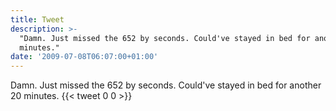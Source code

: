 ```yaml
---
title: Tweet
description: >-
  "Damn. Just missed the 652 by seconds. Could've stayed in bed for another 20
  minutes."
date: '2009-07-08T06:07:00+01:00'
---
```

Damn. Just missed the 652 by seconds. Could've stayed in bed for another 20 minutes.
      {{< tweet 0 0 >}}
    
